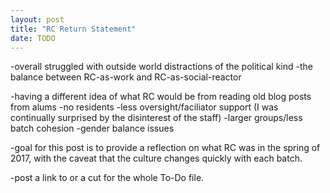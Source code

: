 ```yaml
---
layout: post
title: "RC Return Statement"
date: TODO
---
```


-overall struggled with outside world distractions of the political kind
-the balance between RC-as-work and RC-as-social-reactor

-having a different idea of what RC would be from reading old blog posts from alums
  -no residents
  -less oversight/faciliator support (I was continually surprised by the disinterest of the staff)
  -larger groups/less batch cohesion
  -gender balance issues

-goal for this post is to provide a reflection on what RC was in the spring of 2017, with the caveat that the culture changes quickly with each batch.

-post a link to or a cut for the whole To-Do file.
